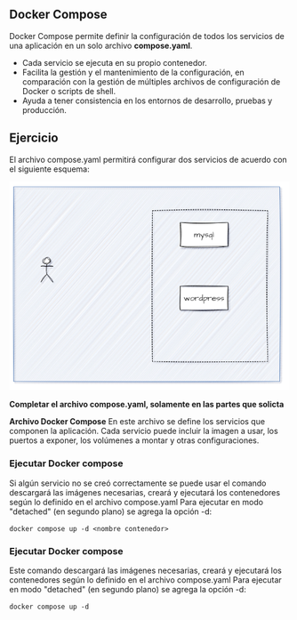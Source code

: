 ## Docker Compose

Docker Compose permite definir la configuración de todos los servicios de una aplicación en un solo archivo **compose.yaml**.
- Cada servicio se ejecuta en su propio contenedor. 
- Facilita la gestión y el mantenimiento de la configuración, en comparación con la gestión de múltiples archivos de configuración de Docker o scripts de shell. 
- Ayuda a tener consistencia en los entornos de desarrollo, pruebas y producción.

## Ejercicio
El archivo compose.yaml permitirá configurar dos servicios de acuerdo con el siguiente esquema:

![Escenario docker compose](escenario-docker-compose.png)

**Completar el archivo compose.yaml, solamente en las partes que solicta <valor>**


**Archivo Docker Compose**
En este archivo  se define los servicios que componen la aplicación. 
Cada servicio puede incluir la imagen a usar, los puertos a exponer, los volúmenes a montar y otras configuraciones.

### Ejecutar Docker compose
Si algún servicio no se creó correctamente se puede usar
el comando descargará las imágenes necesarias, creará y ejecutará los contenedores según lo definido en el archivo compose.yaml
Para ejecutar en modo "detached" (en segundo plano) se agrega la opción -d:
```
docker compose up -d <nombre contenedor>
```

### Ejecutar Docker compose
Este comando descargará las imágenes necesarias, creará y ejecutará los contenedores según lo definido en el archivo compose.yaml
Para ejecutar en modo "detached" (en segundo plano) se agrega la opción -d:
```
docker compose up -d
```